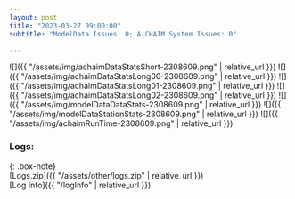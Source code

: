 ```yaml
---
layout: post
title: "2023-03-27 09:00:00"
subtitle: "ModelData Issues: 0; A-CHAIM System Issues: 0"

---
```


![]({{ "/assets/img/achaimDataStatsShort-2308609.png" | relative_url }})
![]({{ "/assets/img/achaimDataStatsLong00-2308609.png" | relative_url }})
![]({{ "/assets/img/achaimDataStatsLong01-2308609.png" | relative_url }})
![]({{ "/assets/img/achaimDataStatsLong02-2308609.png" | relative_url }})
![]({{ "/assets/img/modelDataDataStats-2308609.png" | relative_url }})
![]({{ "/assets/img/modelDataStationStats-2308609.png" | relative_url }})
![]({{ "/assets/img/achaimRunTime-2308609.png" | relative_url }})





### Logs:  
  
{: .box-note}  
[Logs.zip]({{ "/assets/other/logs.zip" | relative_url }})  
[Log Info]({{ "/logInfo" | relative_url }})  
